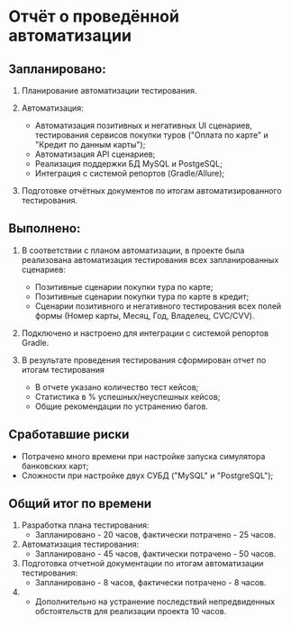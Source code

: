 # Отчёт о проведённой автоматизации
## Запланировано:

1. Планирование автоматизации тестирования.
    
2. Автоматизация:
   * Автоматизация позитивных и негативных UI сценариев, тестирования сервисов покупки туров ("Оплата по карте" и "Кредит по данным карты");
   * Автоматизация API сценариев;
   * Реализация поддержки БД MySQL и PostgeSQL;
   * Интеграция с системой репортов (Gradle/Allure);
   
3. Подготовке отчётных документов по итогам автоматизированного тестирования.
   
## Выполнено:

1. В соответствии с планом автоматизации, в проекте была реализована автоматизация тестирования всех запланированных сценариев:
   * Позитивные сценарии покупки тура по карте;
   * Позитивные сценарии покупки тура по карте в кредит;
   * Сценарии позитивного и негативного тестирования всех полей формы (Номер карты, Месяц, Год, Владелец, CVC/CVV).

2. Подключено и настроено для интеграции с системой репортов Gradle.
   
3. В результате проведения тестирования сформирован отчет по итогам тестирования 
   * В отчете указано количество тест кейсов;
   * Статистика в % успешных/неуспешных кейсов;
   * Общие рекомендации по устранению багов.
   
## Сработавшие риски
* Потрачено много времени при настройке запуска симулятора банковских карт;
* Сложности при настройке двух СУБД ("MySQL" и "PostgreSQL");

## Общий итог по времени
1. Разработка плана тестирования:
    * Запланировано - 20 часов, фактически потрачено - 25 часов.
2. Автоматизация тестирования: 
    * Запланировано - 45 часов, фактически потрачено - 50 часов.
3. Подготовка отчетной документации по итогам автоматизации тестирования: 
    * Запланировано - 8 часов, фактически потрачено - 8 часов.
4.  * Дополнительно на устранение последствий непредвиденных обстоятельств для реализации проекта 10 часов.
      




